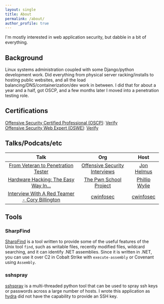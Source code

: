 ```yaml
---
layout: single
title: About
permalink: /about/
author_profile: true
---
```


I'm mostly interested in web application security, but dabble in a bit of everything.
## Background
Linux systems administration coupled with some Django/python development work. Did everything from physical server racking/installs to hosting public websites, and all the load balancing/DNS/containerization/dev work in between. I did that for about a year and a half, got OSCP, and a few months later I moved into a penetration testing role.
## Certifications
[Offensive Security Certified Professional (OSCP)](https://www.offensive-security.com/pwk-oscp/): [Verify](https://www.youracclaim.com/badges/2352083f-2957-4c8d-88db-5df6279b61da)  
[Offensive Security Web Expert (OSWE)](https://www.offensive-security.com/awae-oswe/): [Verify](https://www.youracclaim.com/badges/ab2933bd-5373-443f-b6fe-6a0608ecbe6b)
## Talks/Podcats/etc

|  Talk  |  Org  | Host |
| :---: | :---------------: | :---: |
[From Veteran to Penetration Tester](https://www.youtube.com/watch?v=DUdjVuHE8tk) | [Offensive Security Interviews](https://www.offsecinterviews.com/) | [Jon Helmus](https://twitter.com/Moos1e_Moose)
[Hardware Hacking: The Easy Way In...](https://www.youtube.com/watch?v=MnyRjA-9WQM) | [The Pwn School Project](https://pwnschool.com/) | [Phillip Wylie](https://twitter.com/PhillipWylie)
[Interview With A Red Teamer - Cory Billington](https://www.youtube.com/watch?v=L1v4CBr_IOw) | [cwinfosec](https://www.youtube.com/channel/UCFSN5ly66Lw_H_R4uX2cF0A) | [cwinfosec](https://twitter.com/cwinfosec)

## Tools
### SharpFind
[SharpFind](https://github.com/mcorybillington/SharpFind) is a tool written to provide some of the useful features of the Unix tool `find`, such as writable files, recently modified files, wildcard searching, and it can identify .NET assemblies. Since it is written in .NET, you can use it over C2 in Cobalt Strike with `execute-assembly` or Covenant using `Assembly`.
### sshspray
[sshspray](https://github.com/mcorybillington/sshspray) is a multi-threaded python tool that can be used to spray ssh keys or passwords across a large number of hosts. I wrote this application as [hydra](https://en.wikipedia.org/wiki/Hydra_(software)) did not have the capability to provide an SSH key.


